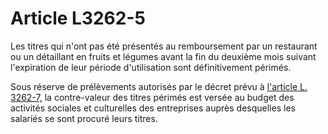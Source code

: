# Article L3262-5

Les titres qui n'ont pas été présentés au remboursement par un restaurant ou un détaillant en fruits et légumes avant la fin du deuxième mois suivant l'expiration de leur période d'utilisation sont définitivement périmés. 

Sous réserve de prélèvements autorisés par le décret prévu à [l'article L. 3262-7,][1] la contre-valeur des titres périmés est versée au budget des activités sociales et culturelles des entreprises auprès desquelles les salariés se sont procuré leurs titres.

 [1]: /affichCodeArticle.do?cidTexte=LEGITEXT000006072050&idArticle=LEGIARTI000018762509&dateTexte=&categorieLien=cid